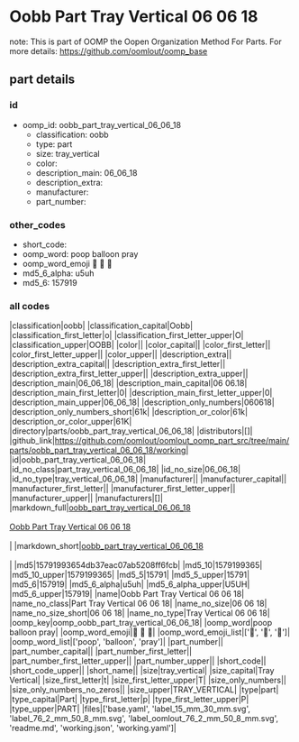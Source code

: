 # Oobb Part Tray Vertical 06 06 18  

note: This is part of OOMP the Oopen Organization Method For Parts. For more details: https://github.com/oomlout/oomp_base

##  part details





### id
* oomp_id: oobb_part_tray_vertical_06_06_18
  * classification: oobb
  * type: part
  * size: tray_vertical
  * color: 
  * description_main: 06_06_18
  * description_extra: 
  * manufacturer: 
  * part_number: 

### other_codes
* short_code: 
* oomp_word: poop balloon pray
* oomp_word_emoji :poop: :balloon: :pray:
* md5_6_alpha: u5uh
* md5_6: 157919

### all codes 
|classification|oobb|
|classification_capital|Oobb|
|classification_first_letter|o|
|classification_first_letter_upper|O|
|classification_upper|OOBB|
|color||
|color_capital||
|color_first_letter||
|color_first_letter_upper||
|color_upper||
|description_extra||
|description_extra_capital||
|description_extra_first_letter||
|description_extra_first_letter_upper||
|description_extra_upper||
|description_main|06_06_18|
|description_main_capital|06 06.18|
|description_main_first_letter|0|
|description_main_first_letter_upper|0|
|description_main_upper|06_06_18|
|description_only_numbers|060618|
|description_only_numbers_short|61k|
|description_or_color|61k|
|description_or_color_upper|61K|
|directory|parts/oobb_part_tray_vertical_06_06_18|
|distributors|[]|
|github_link|https://github.com/oomlout/oomlout_oomp_part_src/tree/main/parts/oobb_part_tray_vertical_06_06_18/working|
|id|oobb_part_tray_vertical_06_06_18|
|id_no_class|part_tray_vertical_06_06_18|
|id_no_size|06_06_18|
|id_no_type|tray_vertical_06_06_18|
|manufacturer||
|manufacturer_capital||
|manufacturer_first_letter||
|manufacturer_first_letter_upper||
|manufacturer_upper||
|manufacturers|[]|
|markdown_full|[oobb_part_tray_vertical_06_06_18](https://github.com/oomlout/oomlout_oomp_part_src/tree/main/parts/oobb_part_tray_vertical_06_06_18/working)<br>[](https://github.com/oomlout/oomlout_oomp_part_src/tree/main/parts/oobb_part_tray_vertical_06_06_18/working)<br>[Oobb Part Tray Vertical 06 06 18](https://github.com/oomlout/oomlout_oomp_part_src/tree/main/parts/oobb_part_tray_vertical_06_06_18/working)<br><br>|
|markdown_short|[oobb_part_tray_vertical_06_06_18](https://github.com/oomlout/oomlout_oomp_part_src/tree/main/parts/oobb_part_tray_vertical_06_06_18/working)<br><br>|
|md5|15791993654db37eac07ab5208ff6fcb|
|md5_10|1579199365|
|md5_10_upper|1579199365|
|md5_5|15791|
|md5_5_upper|15791|
|md5_6|157919|
|md5_6_alpha|u5uh|
|md5_6_alpha_upper|U5UH|
|md5_6_upper|157919|
|name|Oobb Part Tray Vertical 06 06 18|
|name_no_class|Part Tray Vertical 06 06 18|
|name_no_size|06 06 18|
|name_no_size_short|06 06 18|
|name_no_type|Tray Vertical 06 06 18|
|oomp_key|oomp_oobb_part_tray_vertical_06_06_18|
|oomp_word|poop balloon pray|
|oomp_word_emoji|:poop: :balloon: :pray:|
|oomp_word_emoji_list|[':poop:', ':balloon:', ':pray:']|
|oomp_word_list|['poop', 'balloon', 'pray']|
|part_number||
|part_number_capital||
|part_number_first_letter||
|part_number_first_letter_upper||
|part_number_upper||
|short_code||
|short_code_upper||
|short_name||
|size|tray_vertical|
|size_capital|Tray Vertical|
|size_first_letter|t|
|size_first_letter_upper|T|
|size_only_numbers||
|size_only_numbers_no_zeros||
|size_upper|TRAY_VERTICAL|
|type|part|
|type_capital|Part|
|type_first_letter|p|
|type_first_letter_upper|P|
|type_upper|PART|
|files|['base.yaml', 'label_15_mm_30_mm.svg', 'label_76_2_mm_50_8_mm.svg', 'label_oomlout_76_2_mm_50_8_mm.svg', 'readme.md', 'working.json', 'working.yaml']|
